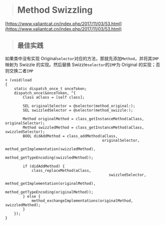 > # Method Swizzling

[https://www.valiantcat.cn/index.php/2017/11/03/53.html](https://www.valiantcat.cn/index.php/2017/11/03/53.html)

> ## 最佳实践

如果类中没有实现 Original`selector`对应的方法，那就先添加`Method`，并将其`IMP`映射为 Swizzle 的实现。然后替换 Swizzle`selector`的`IMP`为 Original 的实现；否则交换二者`IMP`

```
+ (void)load
{
    static dispatch_once_t onceToken;
    dispatch_once(&onceToken, ^{
        Class aClass = [self class];

        SEL originalSelector = @selector(method_original:);
        SEL swizzledSelector = @selector(method_swizzle:);

        Method originalMethod = class_getInstanceMethod(aClass, originalSelector);
        Method swizzledMethod = class_getInstanceMethod(aClass, swizzledSelector);
        BOOL didAddMethod = class_addMethod(aClass,
                                            originalSelector,
                                            method_getImplementation(swizzledMethod),
                                            method_getTypeEncoding(swizzledMethod));

        if (didAddMethod) {
            class_replaceMethod(aClass,
                                               swizzledSelector,
                                               method_getImplementation(originalMethod),
                                               method_getTypeEncoding(originalMethod));
        } else {
            method_exchangeImplementations(originalMethod, swizzledMethod);
        }
    });
}
```



